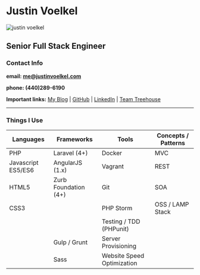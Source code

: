 # Justin Voelkel
![justin voelkel](http://clevelandcodeworks.com/img/justinv.png)
## Senior Full Stack Engineer
### Contact Info

**email: [me@justinvoelkel.com](mailto:me@justinvoelkel.com)**

**phone: (440)289-6190**

**Important links:**
[My Blog](http://justinvoelkel.me) | 
[GitHub](https://github.com/justinvoelkel) | 
[LinkedIn](http://www.linkedin.com/pub/justin-voelkel/17/2b8/97b) | 
[Team Treehouse](https://teamtreehouse.com/justinvoelkel)
<hr/>

### Things I Use
Languages | Frameworks | Tools | Concepts / Patterns
--------- | --------- | ---------- | ---------
PHP | Laravel (4+) | Docker | MVC
Javascript ES5/ES6 | AngularJS (1.x) | Vagrant | REST
HTML5 | Zurb Foundation (4+) | Git | SOA
CSS3 |  | PHP Storm | OSS / LAMP Stack
|  |  | Testing / TDD (PHPunit)
|  | Gulp / Grunt | Server Provisioning
|  | Sass | Website Speed Optimization
